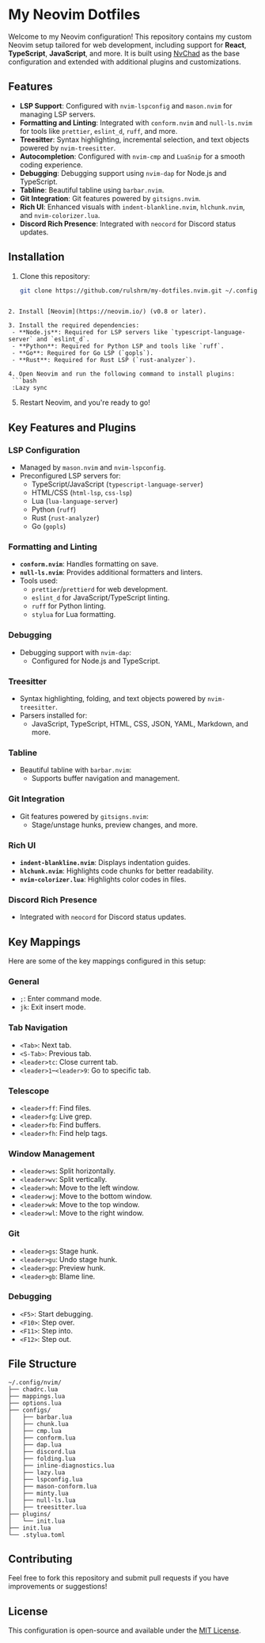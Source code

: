 # My Neovim Dotfiles

Welcome to my Neovim configuration! This repository contains my custom Neovim setup tailored for web development, including support for **React**, **TypeScript**, **JavaScript**, and more. It is built using [NvChad](https://github.com/NvChad/NvChad) as the base configuration and extended with additional plugins and customizations.

## Features

- **LSP Support**: Configured with `nvim-lspconfig` and `mason.nvim` for managing LSP servers.
- **Formatting and Linting**: Integrated with `conform.nvim` and `null-ls.nvim` for tools like `prettier`, `eslint_d`, `ruff`, and more.
- **Treesitter**: Syntax highlighting, incremental selection, and text objects powered by `nvim-treesitter`.
- **Autocompletion**: Configured with `nvim-cmp` and `LuaSnip` for a smooth coding experience.
- **Debugging**: Debugging support using `nvim-dap` for Node.js and TypeScript.
- **Tabline**: Beautiful tabline using `barbar.nvim`.
- **Git Integration**: Git features powered by `gitsigns.nvim`.
- **Rich UI**: Enhanced visuals with `indent-blankline.nvim`, `hlchunk.nvim`, and `nvim-colorizer.lua`.
- **Discord Rich Presence**: Integrated with `neocord` for Discord status updates.

## Installation

1. Clone this repository:
   ```bash
   git clone https://github.com/rulshrm/my-dotfiles.nvim.git ~/.config/nvim
  ```

2. Install [Neovim](https://neovim.io/) (v0.8 or later).

3. Install the required dependencies:
   - **Node.js**: Required for LSP servers like `typescript-language-server` and `eslint_d`.
   - **Python**: Required for Python LSP and tools like `ruff`.
   - **Go**: Required for Go LSP (`gopls`).
   - **Rust**: Required for Rust LSP (`rust-analyzer`).

4. Open Neovim and run the following command to install plugins:
   ```bash
   :Lazy sync
   ```

5. Restart Neovim, and you're ready to go!

## Key Features and Plugins

### LSP Configuration
- Managed by `mason.nvim` and `nvim-lspconfig`.
- Preconfigured LSP servers for:
  - TypeScript/JavaScript (`typescript-language-server`)
  - HTML/CSS (`html-lsp`, `css-lsp`)
  - Lua (`lua-language-server`)
  - Python (`ruff`)
  - Rust (`rust-analyzer`)
  - Go (`gopls`)

### Formatting and Linting
- **`conform.nvim`**: Handles formatting on save.
- **`null-ls.nvim`**: Provides additional formatters and linters.
- Tools used:
  - `prettier`/`prettierd` for web development.
  - `eslint_d` for JavaScript/TypeScript linting.
  - `ruff` for Python linting.
  - `stylua` for Lua formatting.

### Debugging
- Debugging support with `nvim-dap`:
  - Configured for Node.js and TypeScript.

### Treesitter
- Syntax highlighting, folding, and text objects powered by `nvim-treesitter`.
- Parsers installed for:
  - JavaScript, TypeScript, HTML, CSS, JSON, YAML, Markdown, and more.

### Tabline
- Beautiful tabline with `barbar.nvim`:
  - Supports buffer navigation and management.

### Git Integration
- Git features powered by `gitsigns.nvim`:
  - Stage/unstage hunks, preview changes, and more.

### Rich UI
- **`indent-blankline.nvim`**: Displays indentation guides.
- **`hlchunk.nvim`**: Highlights code chunks for better readability.
- **`nvim-colorizer.lua`**: Highlights color codes in files.

### Discord Rich Presence
- Integrated with `neocord` for Discord status updates.

## Key Mappings

Here are some of the key mappings configured in this setup:

### General
- `;`: Enter command mode.
- `jk`: Exit insert mode.

### Tab Navigation
- `<Tab>`: Next tab.
- `<S-Tab>`: Previous tab.
- `<leader>tc`: Close current tab.
- `<leader>1`–`<leader>9`: Go to specific tab.

### Telescope
- `<leader>ff`: Find files.
- `<leader>fg`: Live grep.
- `<leader>fb`: Find buffers.
- `<leader>fh`: Find help tags.

### Window Management
- `<leader>ws`: Split horizontally.
- `<leader>wv`: Split vertically.
- `<leader>wh`: Move to the left window.
- `<leader>wj`: Move to the bottom window.
- `<leader>wk`: Move to the top window.
- `<leader>wl`: Move to the right window.

### Git
- `<leader>gs`: Stage hunk.
- `<leader>gu`: Undo stage hunk.
- `<leader>gp`: Preview hunk.
- `<leader>gb`: Blame line.

### Debugging
- `<F5>`: Start debugging.
- `<F10>`: Step over.
- `<F11>`: Step into.
- `<F12>`: Step out.

## File Structure

```
~/.config/nvim/
├── chadrc.lua
├── mappings.lua
├── options.lua
├── configs/
│   ├── barbar.lua
│   ├── chunk.lua
│   ├── cmp.lua
│   ├── conform.lua
│   ├── dap.lua
│   ├── discord.lua
│   ├── folding.lua
│   ├── inline-diagnostics.lua
│   ├── lazy.lua
│   ├── lspconfig.lua
│   ├── mason-conform.lua
│   ├── minty.lua
│   ├── null-ls.lua
│   ├── treesitter.lua
├── plugins/
│   └── init.lua
├── init.lua
└── .stylua.toml
```

## Contributing

Feel free to fork this repository and submit pull requests if you have improvements or suggestions!

## License

This configuration is open-source and available under the [MIT License](LICENSE).
```